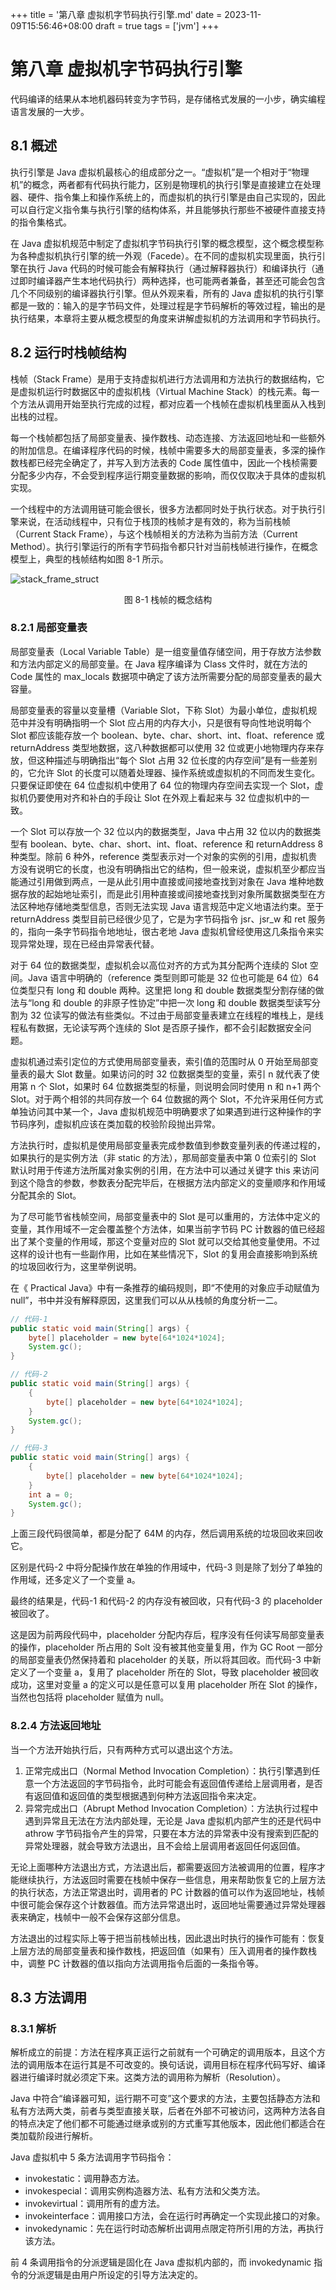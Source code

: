 +++
title = '第八章 虚拟机字节码执行引擎.md'
date = 2023-11-09T15:56:46+08:00
draft = true
tags = ['jvm']
+++

# 第八章 虚拟机字节码执行引擎

代码编译的结果从本地机器码转变为字节码，是存储格式发展的一小步，确实编程语言发展的一大步。

## 8.1 概述

执行引擎是 Java 虚拟机最核心的组成部分之一。“虚拟机”是一个相对于“物理机”的概念，两者都有代码执行能力，区别是物理机的执行引擎是直接建立在处理器、硬件、指令集上和操作系统上的，而虚拟机的执行引擎是由自己实现的，因此可以自行定义指令集与执行引擎的结构体系，并且能够执行那些不被硬件直接支持的指令集格式。

在 Java 虚拟机规范中制定了虚拟机字节码执行引擎的概念模型，这个概念模型称为各种虚拟机执行引擎的统一外观（Facede）。在不同的虚拟机实现里面，执行引擎在执行 Java 代码的时候可能会有解释执行（通过解释器执行）和编译执行（通过即时编译器产生本地代码执行）两种选择，也可能两者兼备，甚至还可能会包含几个不同级别的编译器执行引擎。但从外观来看，所有的 Java 虚拟机的执行引擎都是一致的：输入的是字节码文件，处理过程是字节码解析的等效过程，输出的是执行结果，本章将主要从概念模型的角度来讲解虚拟机的方法调用和字节码执行。

## 8.2 运行时栈帧结构

栈帧（Stack Frame）是用于支持虚拟机进行方法调用和方法执行的数据结构，它是虚拟机运行时数据区中的虚拟机栈（Virtual Machine Stack）的栈元素。每一个方法从调用开始至执行完成的过程，都对应着一个栈帧在虚拟机栈里面从入栈到出栈的过程。

每一个栈帧都包括了局部变量表、操作数栈、动态连接、方法返回地址和一些额外的附加信息。在编译程序代码的时候，栈帧中需要多大的局部变量表，多深的操作数栈都已经完全确定了，并写入到方法表的 Code 属性值中，因此一个栈桢需要分配多少内存，不会受到程序运行期变量数据的影响，而仅仅取决于具体的虚拟机实现。

一个线程中的方法调用链可能会很长，很多方法都同时处于执行状态。对于执行引擎来说，在活动线程中，只有位于栈顶的栈帧才是有效的，称为当前栈帧（Current Stack Frame），与这个栈帧相关的方法称为当前方法（Current Method）。执行引擎运行的所有字节码指令都只针对当前栈帧进行操作，在概念模型上，典型的栈帧结构如图 8-1 所示。

![stack_frame_struct](https://raw.githubusercontent.com/3rdyeah/3rdpics/master/picbed/stack_frame_struct.png)

<center>图 8-1 栈帧的概念结构</center>

### 8.2.1 局部变量表

局部变量表（Local Variable Table）是一组变量值存储空间，用于存放方法参数和方法内部定义的局部变量。在 Java 程序编译为 Class 文件时，就在方法的 Code 属性的 max_locals 数据项中确定了该方法所需要分配的局部变量表的最大容量。

局部变量表的容量以变量槽（Variable Slot，下称 Slot）为最小单位，虚拟机规范中并没有明确指明一个 Slot 应占用的内存大小，只是很有导向性地说明每个 Slot 都应该能存放一个 boolean、byte、char、short、int、float、reference 或 returnAddress 类型地数据，这八种数据都可以使用 32 位或更小地物理内存来存放，但这种描述与明确指出“每个 Slot 占用 32 位长度的内存空间”是有一些差别的，它允许 Slot 的长度可以随着处理器、操作系统或虚拟机的不同而发生变化。只要保证即使在 64 位虚拟机中使用了 64 位的物理内存空间去实现一个 Slot，虚拟机仍要使用对齐和补白的手段让 Slot 在外观上看起来与 32 位虚拟机中的一致。

一个 Slot 可以存放一个 32 位以内的数据类型，Java 中占用 32 位以内的数据类型有 boolean、byte、char、short、int、float、reference 和 returnAddress 8 种类型。除前 6 种外，reference 类型表示对一个对象的实例的引用，虚拟机贵方没有说明它的长度，也没有明确指出它的结构，但一般来说，虚拟机至少都应当能通过引用做到两点，一是从此引用中直接或间接地查找到对象在 Java 堆种地数据存放的起始地址索引，而是此引用种直接或间接地查找到对象所属数据类型在方法区种地存储地类型信息，否则无法实现 Java 语言规范中定义地语法约束。至于 returnAddress 类型目前已经很少见了，它是为字节码指令 jsr、jsr_w 和 ret 服务的，指向一条字节码指令地地址，很古老地 Java 虚拟机曾经使用这几条指令来实现异常处理，现在已经由异常表代替。

对于 64 位的数据类型，虚拟机会以高位对齐的方式为其分配两个连续的 Slot 空间。Java 语言中明确的（reference 类型则即可能是 32 位也可能是 64 位）64 位类型只有 long 和 double 两种。这里把 long 和 double 数据类型分割存储的做法与“long 和 double 的非原子性协定”中把一次 long 和 double 数据类型读写分割为 32 位读写的做法有些类似。不过由于局部变量表建立在线程的堆栈上，是线程私有数据，无论读写两个连续的 Slot 是否原子操作，都不会引起数据安全问题。

虚拟机通过索引定位的方式使用局部变量表，索引值的范围时从 0 开始至局部变量表的最大 Slot 数量。如果访问的时 32 位数据类型的变量，索引 n 就代表了使用第 n 个 Slot，如果时 64 位数据类型的标量，则说明会同时使用 n 和 n+1 两个 Slot。对于两个相邻的共同存放一个 64 位数据的两个 Slot，不允许采用任何方式单独访问其中某一个，Java 虚拟机规范中明确要求了如果遇到进行这种操作的字节码序列，虚拟机应该在类加载的校验阶段抛出异常。

方法执行时，虚拟机是使用局部变量表完成参数值到参数变量列表的传递过程的，如果执行的是实例方法（非 static 的方法），那局部变量表中第 0 位索引的 Slot 默认时用于传递方法所属对象实例的引用，在方法中可以通过关键字 this 来访问到这个隐含的参数，参数表分配完毕后，在根据方法内部定义的变量顺序和作用域分配其余的 Slot。

为了尽可能节省栈帧空间，局部变量表中的 Slot 是可以重用的，方法体中定义的变量，其作用域不一定会覆盖整个方法体，如果当前字节码 PC 计数器的值已经超出了某个变量的作用域，那这个变量对应的 Slot 就可以交给其他变量使用。不过这样的设计也有一些副作用，比如在某些情况下，Slot 的复用会直接影响到系统的垃圾回收行为，这里举例说明。

在《 Practical Java》中有一条推荐的编码规则，即“不使用的对象应手动赋值为 null”，书中并没有解释原因，这里我们可以从从栈帧的角度分析一二。

```java
// 代码-1
public static void main(String[] args) {
    byte[] placeholder = new byte[64*1024*1024];
    System.gc();
}
```

```java
// 代码-2
public static void main(String[] args) {
    {
        byte[] placeholder = new byte[64*1024*1024];
    }
    System.gc();
}
```

```java
// 代码-3
public static void main(String[] args) {
    {
        byte[] placeholder = new byte[64*1024*1024];
    }
    int a = 0;
    System.gc();
}
```

上面三段代码很简单，都是分配了 64M 的内存，然后调用系统的垃圾回收来回收它。

区别是代码-2 中将分配操作放在单独的作用域中，代码-3 则是除了划分了单独的作用域，还多定义了一个变量 a。

最终的结果是，代码-1 和代码-2 的内存没有被回收，只有代码-3 的 placeholder 被回收了。

这是因为前两段代码中，placeholder 分配内存后，程序没有任何读写局部变量表的操作，placeholder 所占用的 Solt 没有被其他变量复用，作为 GC Root 一部分的局部变量表仍然保持着和 placeholder 的关联，所以将其回收。而代码-3 中新定义了一个变量 a，复用了 placeholder 所在的 Slot，导致 placeholder 被回收成功，这里对变量 a 的定义可以是任意可以复用 placeholder 所在 Slot 的操作，当然也包括将 placeholder 赋值为 null。



### 8.2.4 方法返回地址

当一个方法开始执行后，只有两种方式可以退出这个方法。

1. 正常完成出口（Normal Method Invocation Completion）：执行引擎遇到任意一个方法返回的字节码指令，此时可能会有返回值传递给上层调用者，是否有返回值和返回值的类型根据遇到何种方法返回指令来决定。
2. 异常完成出口（Abrupt Method Invocation Completion）：方法执行过程中遇到异常且无法在方法内部处理，无论是 Java 虚拟机内部产生的还是代码中 athrow 字节码指令产生的异常，只要在本方法的异常表中没有搜索到匹配的异常处理器，就会导致方法退出，且不会给上层调用者返回任何返回值。

无论上面哪种方法退出方式，方法退出后，都需要返回方法被调用的位置，程序才能继续执行，方法返回时需要在栈帧中保存一些信息，用来帮助恢复它的上层方法的执行状态，方法正常退出时，调用者的 PC 计数器的值可以作为返回地址，栈帧中很可能会保存这个计数器值。而方法异常退出时，返回地址需要通过异常处理器表来确定，栈帧中一般不会保存这部分信息。

方法退出的过程实际上等于把当前栈帧出栈，因此退出时执行的操作可能有：恢复上层方法的局部变量表和操作数栈，把返回值（如果有）压入调用者的操作数栈中，调整 PC 计数器的值以指向方法调用指令后面的一条指令等。

## 8.3 方法调用

### 8.3.1 解析

解析成立的前提：方法在程序真正运行之前就有一个可确定的调用版本，且这个方法的调用版本在运行其是不可改变的。换句话说，调用目标在程序代码写好、编译器进行编译时就必须定下来。这类方法的调用称为解析（Resolution）。

Java 中符合“编译器可知，运行期不可变”这个要求的方法，主要包括静态方法和私有方法两大类，前者与类型直接关联，后者在外部不可被访问，这两种方法各自的特点决定了他们都不可能通过继承或别的方式重写其他版本，因此他们都适合在类加载阶段进行解析。

Java 虚拟机中 5 条方法调用字节码指令：

- invokestatic：调用静态方法。
- invokespecial：调用实例构造器<init>方法、私有方法和父类方法。
- invokevirtual：调用所有的虚方法。
- invokeinterface：调用接口方法，会在运行时再确定一个实现此接口的对象。
- invokedynamic：先在运行时动态解析出调用点限定符所引用的方法，再执行该方法。

前 4 条调用指令的分派逻辑是固化在 Java 虚拟机内部的，而 invokedynamic 指令的分派逻辑是由用户所设定的引导方法决定的。